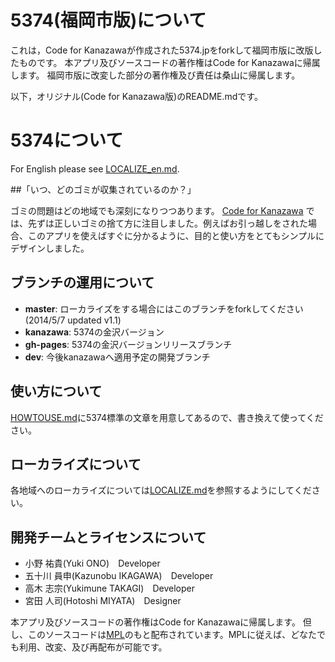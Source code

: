 # 5374(福岡市版)について
これは，Code for Kanazawaが作成された5374.jpをforkして福岡市版に改版したものです。
本アプリ及びソースコードの著作権はCode for Kanazawaに帰属します。
福岡市版に改変した部分の著作権及び責任は桑山に帰属します。

以下，オリジナル(Code for Kanazawa版)のREADME.mdです。

# 5374について
For English please see [LOCALIZE_en.md](LOCALIZE_en.md).

##「いつ、どのゴミが収集されているのか？」

ゴミの問題はどの地域でも深刻になりつつあります。
 [Code for Kanazawa](http://codeforkanazawa.org/)
では、先ずは正しいゴミの捨て方に注目しました。例えばお引っ越しをされた場合、このアプリを使えばすぐに分かるように、目的と使い方をとてもシンプルにデザインしました。

## ブランチの運用について

* **master**: ローカライズをする場合にはこのブランチをforkしてください (2014/5/7 updated v1.1)
* **kanazawa**: 5374の金沢バージョン
* **gh-pages**: 5374の金沢バージョンリリースブランチ
* **dev**: 今後kanazawaへ適用予定の開発ブランチ

## 使い方について

[HOWTOUSE.md](HOWTOUSE.md)に5374標準の文章を用意してあるので、書き換えて使ってください。

## ローカライズについて

各地域へのローカライズについては[LOCALIZE.md](LOCALIZE.md)を参照するようにしてください。




## 開発チームとライセンスについて
- 小野 祐貴(Yuki ONO)　Developer
- 五十川 員申(Kazunobu IKAGAWA)　Developer
- 高木 志宗(Yukimune TAKAGI)　Developer
- 宮田 人司(Hotoshi MIYATA)　Designer

本アプリ及びソースコードの著作権はCode for Kanazawaに帰属します。
但し、このソースコードは[MPL](http://www.mozilla.org/MPL/2.0/)のもと配布されています。MPLに従えば、どなたでも利用、改変、及び再配布が可能です。
